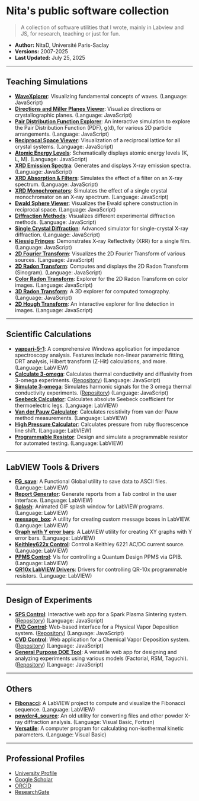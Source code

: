 # Nita's public software collection

> A collection of software utilities that I wrote, mainly in Labview and JS, for research, teaching or just for fun.

* **Author:** NitaD, Université Paris-Saclay
* **Versions:** 2007-2025
* **Last Updated:** July 25, 2025

---

## Teaching Simulations

* [**WaveXplorer**](https://nitad54448.github.io/Enseignement/WaveXplorer.html): Visualizing fundamental concepts of waves. (Language: JavaScript)
* [**Directions and Miller Planes Viewer**](https://nitad54448.github.io/Enseignement/Miller.html): Visualize directions or crystallographic planes. (Language: JavaScript)
* [**Pair Distribution Function Explorer**](https://nitad54448.github.io/Enseignement/pdf.html): An interactive simulation to explore the Pair Distribution Function (PDF), g(d), for various 2D particle arrangements. (Language: JavaScript)
* [**Reciprocal Space Viewer**](https://nitad54448.github.io/Enseignement/RSpace.html): Visualization of a reciprocal lattice for all crystal systems. (Language: JavaScript)
* [**Atomic Energy Levels**](https://nitad54448.github.io/Enseignement/niveaux_atomiques.html): Schematically displays atomic energy levels (K, L, M). (Language: JavaScript)
* [**XRD Emission Spectra**](https://nitad54448.github.io/Enseignement/Emission.html): Generates and displays X-ray emission spectra. (Language: JavaScript)
* [**XRD Absorption & Filters**](https://nitad54448.github.io/Enseignement/filtres.html): Simulates the effect of a filter on an X-ray spectrum. (Language: JavaScript)
* [**XRD Monochromators**](https://nitad54448.github.io/Enseignement/monochromateur.html): Simulates the effect of a single crystal monochromator on an X-ray spectrum. (Language: JavaScript)
* [**Ewald Sphere Viewer**](https://nitad54448.github.io/Enseignement/ewald.html): Visualizes the Ewald sphere construction in reciprocal space. (Language: JavaScript)
* [**Diffraction Methods**](https://nitad54448.github.io/Enseignement/DiffractionMethods.html): Visualizes different experimental diffraction methods. (Language: JavaScript)
* [**Single Crystal Diffraction**](https://nitad54448.github.io/Enseignement/4-circles.html): Advanced simulator for single-crystal X-ray diffraction. (Language: JavaScript)
* [**Kiessig Fringes**](https://nitad54448.github.io/Enseignement/kiessig.html): Demonstrates X-ray Reflectivity (XRR) for a single film. (Language: JavaScript)
* [**2D Fourier Transform**](https://nitad54448.github.io/Enseignement/FT.html): Visualizes the 2D Fourier Transform of various sources. (Language: JavaScript)
* [**2D Radon Transform**](https://nitad54448.github.io/Enseignement/Radon.html): Computes and displays the 2D Radon Transform (Sinogram). (Language: JavaScript)
* [**Color Radon Transform**](https://nitad54448.github.io/Enseignement/ColorRadon.html): Explorer for the 2D Radon Transform on color images. (Language: JavaScript)
* [**3D Radon Transform**](https://nitad54448.github.io/Enseignement/3D_Radon.html): A 3D explorer for computed tomography. (Language: JavaScript)
* [**2D Hough Transform**](https://nitad54448.github.io/Enseignement/Hough.html): An interactive explorer for line detection in images. (Language: JavaScript)

---

## Scientific Calculations

* [**yappari-5-1**](https://github.com/nitad54448/yappari-5-1): A comprehensive Windows application for impedance spectroscopy analysis. Features include non-linear parametric fitting, DRT analysis, Hilbert transform (Z-Hit) calculations, and more. (Language: LabVIEW)
* [**Calculate 3-omega**](https://nitad54448.github.io/calc_3omega/): Calculates thermal conductivity and diffusivity from 3-omega experiments. ([Repository](https://github.com/nitad54448/calc_3omega)) (Language: JavaScript)
* [**Simulate 3-omega**](https://nitad54448.github.io/sim_3omega/): Simulates harmonic signals for the 3 omega thermal conductivity experiments. ([Repository](https://github.com/nitad54448/sim_3omega)) (Language: JavaScript)
* [**Seebeck Calculator**](https://github.com/nitad54448/calculate_Seebeck): Calculates absolute Seebeck coefficient for thermoelectric legs. (Language: LabVIEW)
* [**Van der Pauw Calculator**](https://github.com/nitad54448/van_der_Pauw_Labview): Calculates resistivity from van der Pauw method measurements. (Language: LabVIEW)
* [**High Pressure Calculator**](https://github.com/nitad54448/high_pressure_Ruby): Calculates pressure from ruby fluorescence line shift. (Language: LabVIEW)
* [**Programmable Resistor**](https://github.com/nitad54448/programmable_Resistor): Design and simulate a programmable resistor for automated testing. (Language: LabVIEW)

---

## LabVIEW Tools & Drivers

* [**FG_save**](https://github.com/nitad54448/FG_save): A Functional Global utility to save data to ASCII files. (Language: LabVIEW)
* [**Report Generator**](https://github.com/nitad54448/create_report): Generate reports from a Tab control in the user interface. (Language: LabVIEW)
* [**Splash**](https://github.com/nitad54448/splash): Animated GIF splash window for LabVIEW programs. (Language: LabVIEW)
* [**message_box**](https://github.com/nitad54448/message_box): A utility for creating custom message boxes in LabVIEW. (Language: LabVIEW)
* [**Graph with Y error bars**](https://github.com/nitad54448/XY_graph): A LabVIEW utility for creating XY graphs with Y error bars. (Language: LabVIEW)
* [**Keithley622x Control**](https://github.com/nitad54448/Keithley622x_control_Labview): Control a Keithley 6221 AC/DC current source. (Language: LabVIEW)
* [**PPMS Control**](https://github.com/nitad54448/ppms_control): VIs for controlling a Quantum Design PPMS via GPIB. (Language: LabVIEW)
* [**QR10x LabVIEW Drivers**](https://github.com/nitad54448/QR10x_Labview_drivers): Drivers for controlling QR-10x programmable resistors. (Language: LabVIEW)

---

## Design of Experiments

* [**SPS Control**](https://nitad54448.github.io/sps/): Interactive web app for a Spark Plasma Sintering system. ([Repository](https://github.com/nitad54448/sps)) (Language: JavaScript)
* [**PVD Control**](https://nitad54448.github.io/pvd/): Web-based interface for a Physical Vapor Deposition system. ([Repository](https://github.com/nitad54448/pvd)) (Language: JavaScript)
* [**CVD Control**](https://nitad54448.github.io/cvd/): Web application for a Chemical Vapor Deposition system. ([Repository](https://github.com/nitad54448/cvd)) (Language: JavaScript)
* [**General Purpose DOE Tool**](https://nitad54448.github.io/DOE/): A versatile web app for designing and analyzing experiments using various models (Factorial, RSM, Taguchi). ([Repository](https://github.com/nitad54448/DOE)) (Language: JavaScript)

---

## Others

* [**Fibonacci**](https://github.com/nitad54448/Fibonacci): A LabVIEW project to compute and visualize the Fibonacci sequence. (Language: LabVIEW)
* [**powder4_source**](https://github.com/nitad54448/powder4_source): An old utility for converting files and other powder X-ray diffraction analysis. (Language: Visual Basic, Fortran)
* [**Versatile**](https://github.com/nitad54448/Versatile): A computer program for calculating non-isothermal kinetic parameters. (Language: Visual Basic)

---

## Professional Profiles

* [University Profile](https://www.icmmo.universite-paris-saclay.fr/fr/perso/nita-dragoe/)
* [Google Scholar](https://scholar.google.com/citations?user=6S5F9fMAAAAJ&hl=fr)
* [ORCID](https://orcid.org/0000-0002-5142-9021)
* [ResearchGate](https://www.researchgate.net/profile/Nita-Dragoe)